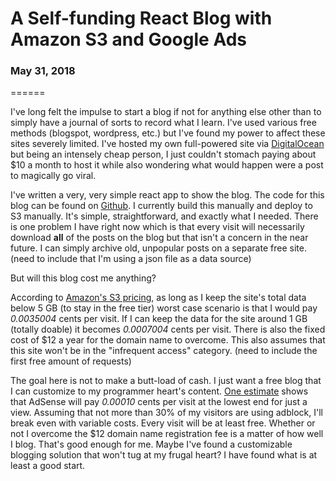 # A Self-funding React Blog with Amazon S3 and Google Ads
### May 31, 2018
======

I've long felt the impulse to start a blog if not for anything else other than to simply have a journal of sorts to record what I learn. I've used various free methods (blogspot, wordpress, etc.) but I've found my power to affect these sites severely limited. I've hosted my own full-powered site via [DigitalOcean](www.digitalocean.com) but being an intensely cheap person, I just couldn't stomach paying about $10 a month to host it while also wondering what would happen were a post to magically go viral.

I've written a very, very simple react app to show the blog. The code for this blog can be found on [Github](). I currently build this manually and deploy to S3 manually. It's simple, straightforward, and exactly what I needed. There is one problem I have right now which is that every visit will necessarily download __all__ of the posts on the blog but that isn't a concern in the near future. I can simply archive old, unpopular posts on a separate free site. (need to include that I'm using a json file as a data source)

But will this blog cost me anything?

According to [Amazon's S3 pricing](https://aws.amazon.com/s3/pricing/), as long as I keep the site's total data below 5 GB (to stay in the free tier) worst case scenario is that I would pay *0.0035004* cents per visit. If I can keep the data for the site around 1 GB (totally doable) it becomes *0.0007004* cents per visit. There is also the fixed cost of $12 a year for the domain name to overcome. This also assumes that this site won't be in the "infrequent access" category. (need to include the first free amount of requests)

The goal here is not to make a butt-load of cash. I just want a free blog that I can customize to my programmer heart's content. [One estimate](https://www.quora.com/How-much-does-Google-AdSense-pay-you-per-view) shows that AdSense will pay *0.00010* cents per visit at the lowest end for just a view. Assuming that not more than 30% of my visitors are using adblock, I'll break even with variable costs. Every visit will be at least free. Whether or not I overcome the $12 domain name registration fee is a matter of how well I blog. That's good enough for me. Maybe I've found a customizable blogging solution that won't tug at my frugal heart? I have found what is at least a good start.


